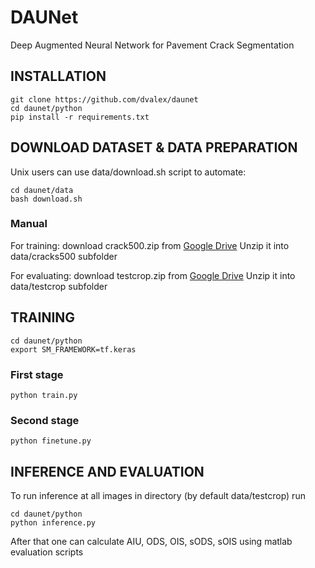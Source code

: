 # DAUNet
Deep Augmented Neural Network for Pavement Crack Segmentation

## INSTALLATION

```
git clone https://github.com/dvalex/daunet
cd daunet/python
pip install -r requirements.txt
```
## DOWNLOAD DATASET & DATA PREPARATION

Unix users can use data/download.sh script to automate:

```
cd daunet/data
bash download.sh
```
### Manual

For training: download crack500.zip from [Google Drive](https://drive.google.com/file/d/1q6pQb0xifQULmvIHh9qXlNT6-qz0k5lx/view?usp=sharing)
Unzip it into data/cracks500 subfolder

For evaluating: download testcrop.zip from [Google Drive](https://drive.google.com/file/d/1u7wuaQHWWUtF5ON0MhGXcjwbfItniIK5/view?usp=sharing)
Unzip it into data/testcrop subfolder

## TRAINING
```
cd daunet/python
export SM_FRAMEWORK=tf.keras
```

### First stage
```
python train.py
```

### Second stage
```
python finetune.py
```

## INFERENCE AND EVALUATION
To run inference at all images in directory (by default data/testcrop) run 
```
cd daunet/python
python inference.py
```

After that one can calculate AIU, ODS, OIS, sODS, sOIS using matlab evaluation scripts

 